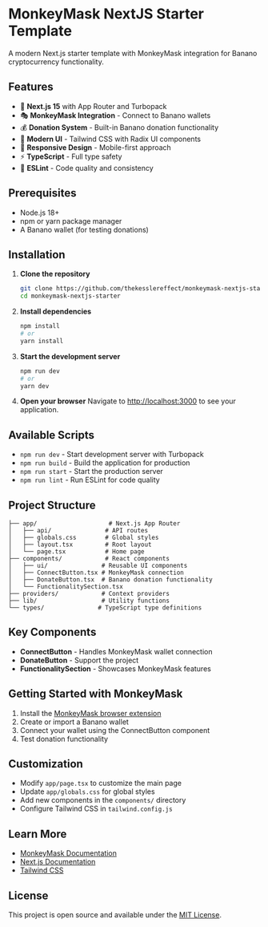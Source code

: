 # MonkeyMask NextJS Starter Template

A modern Next.js starter template with MonkeyMask integration for Banano cryptocurrency functionality.

## Features

- 🚀 **Next.js 15** with App Router and Turbopack
- 🎭 **MonkeyMask Integration** - Connect to Banano wallets
- 💰 **Donation System** - Built-in Banano donation functionality
- 🎨 **Modern UI** - Tailwind CSS with Radix UI components
- 📱 **Responsive Design** - Mobile-first approach
- ⚡ **TypeScript** - Full type safety
- 🔧 **ESLint** - Code quality and consistency

## Prerequisites

- Node.js 18+ 
- npm or yarn package manager
- A Banano wallet (for testing donations)

## Installation

1. **Clone the repository**
   ```bash
   git clone https://github.com/thekesslereffect/monkeymask-nextjs-starter.git
   cd monkeymask-nextjs-starter
   ```

2. **Install dependencies**
   ```bash
   npm install
   # or
   yarn install
   ```

3. **Start the development server**
   ```bash
   npm run dev
   # or
   yarn dev
   ```

4. **Open your browser**
   Navigate to [http://localhost:3000](http://localhost:3000) to see your application.

## Available Scripts

- `npm run dev` - Start development server with Turbopack
- `npm run build` - Build the application for production
- `npm run start` - Start the production server
- `npm run lint` - Run ESLint for code quality

## Project Structure

```
├── app/                    # Next.js App Router
│   ├── api/               # API routes
│   ├── globals.css        # Global styles
│   ├── layout.tsx         # Root layout
│   └── page.tsx           # Home page
├── components/            # React components
│   ├── ui/               # Reusable UI components
│   ├── ConnectButton.tsx # MonkeyMask connection
│   ├── DonateButton.tsx  # Banano donation functionality
│   └── FunctionalitySection.tsx
├── providers/            # Context providers
├── lib/                  # Utility functions
└── types/               # TypeScript type definitions
```

## Key Components

- **ConnectButton** - Handles MonkeyMask wallet connection
- **DonateButton** - Support the project
- **FunctionalitySection** - Showcases MonkeyMask features

## Getting Started with MonkeyMask

1. Install the [MonkeyMask browser extension](https://monkeymask.cc/)
2. Create or import a Banano wallet
3. Connect your wallet using the ConnectButton component
4. Test donation functionality

## Customization

- Modify `app/page.tsx` to customize the main page
- Update `app/globals.css` for global styles
- Add new components in the `components/` directory
- Configure Tailwind CSS in `tailwind.config.js`

## Learn More

- [MonkeyMask Documentation](https://monkeymask.cc/docs)
- [Next.js Documentation](https://nextjs.org/docs)
- [Tailwind CSS](https://tailwindcss.com/docs)

## License

This project is open source and available under the [MIT License](LICENSE).
